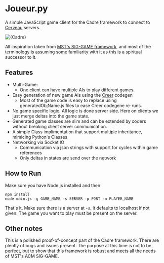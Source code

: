 # Joueur.py
A simple JavaScript game client for the Cadre framework to connect to [Cerveau](https://github.com/JacobFischer/Cerveau) servers.

![{Cadre}](http://i.imgur.com/17wwI3f.png)

All inspiration taken from [MST's SIG-GAME framework](https://github.com/siggame), and most of the terminology is assuming some familiarity with it as this is a spiritual successor to it.

## Features

* Multi-Game:
  * One client can have multiple AIs to play different games.
* Easy generation of new game AIs using the [Creer](https://github.com/JacobFischer/Creer) codegen
  * Most of the game code is easy to replace using generatedObjName.js files to ease Creer codegene re-runs.
* No game specific logic. All logic is done server side. Here on clients we just merge deltas into the game state.
* Generated game classes are slim and can be extended by coders without breaking client server communication.
* A simple Class implimentation that support multiple inheritance, mimicing Python's Classes.
* Networking via Socket IO
  * Communication via json strings with support for cycles within game references
  * Only deltas in states are send over the network

## How to Run

Make sure you have Node.js installed and then

```
npm install
node main.js -g GAME_NAME -s SERVER -p PORT -n PLAYER_NAME
```

That's it. Make sure there is a server at `-s`. It defaults to localhost if not given. The game you want to play must be present on the server. 


## Other notes

This is a polished proof-of-concept part of the Cadre framework. There are plently of bugs and issues present. The purpose at this time is not to be perfect, but to show that this framework is robust and meets all the needs of MST's ACM SIG-GAME.
